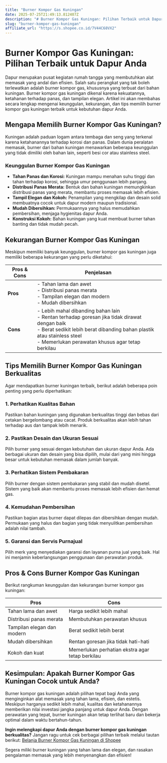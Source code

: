 ```yaml
---
title: "Burner Kompor Gas Kuningan"
date: 2025-07-25T21:49:13.812407Z
description: "# Burner Kompor Gas Kuningan: Pilihan Terbaik untuk Dapur Anda..."
slug: "burner-kompor-gas-kuningan"
affiliate_url: "https://s.shopee.co.id/7V44C68VX2"
---
```

# Burner Kompor Gas Kuningan: Pilihan Terbaik untuk Dapur Anda

Dapur merupakan pusat kegiatan rumah tangga yang membutuhkan alat memasak yang andal dan efisien. Salah satu perangkat yang tak boleh terlewatkan adalah burner kompor gas, khususnya yang terbuat dari bahan kuningan. Burner kompor gas kuningan dikenal karena kekuatannya, ketahanan terhadap panas, dan tampilan elegan. Artikel ini akan membahas secara lengkap mengenai keunggulan, kekurangan, dan tips memilih burner kompor gas kuningan terbaik untuk kebutuhan dapur Anda.

## Mengapa Memilih Burner Kompor Gas Kuningan?

Kuningan adalah paduan logam antara tembaga dan seng yang terkenal karena ketahanannya terhadap korosi dan panas. Dalam dunia peralatan memasak, burner dari bahan kuningan menawarkan beberapa keunggulan yang tidak dimiliki oleh bahan lain, seperti besi cor atau stainless steel.

### Keunggulan Burner Kompor Gas Kuningan

- **Tahan Panas dan Korosi:** Kuningan mampu menahan suhu tinggi dan tahan terhadap korosi, sehingga umur penggunaan lebih panjang.
- **Distribusi Panas Merata:** Bentuk dan bahan kuningan memungkinkan distribusi panas yang merata, membantu proses memasak lebih efisien.
- **Tampil Elegan dan Kokoh:** Penampilan yang mengkilap dan desain solid membuatnya cocok untuk dapur modern maupun tradisional.
- **Mudah Dibersihkan:** Permukaannya yang halus memudahkan pembersihan, menjaga hygienitas dapur Anda.
- **Konstruksi Kokoh:** Bahan kuningan yang kuat membuat burner tahan banting dan tidak mudah pecah.

## Kekurangan Burner Kompor Gas Kuningan

Meskipun memiliki banyak keunggulan, burner kompor gas kuningan juga memiliki beberapa kekurangan yang perlu diketahui:

| Pros & Cons | Penjelasan |
|--------------|------------|
| **Pros** | - Tahan lama dan awet<br>- Distribusi panas merata<br>- Tampilan elegan dan modern<br>- Mudah dibersihkan |
| **Cons** | - Lebih mahal dibanding bahan lain<br>- Rentan terhadap goresan jika tidak dirawat dengan baik<br>- Berat sedikit lebih berat dibanding bahan plastik atau stainless steel<br>- Memerlukan perawatan khusus agar tetap berkilau |

## Tips Memilih Burner Kompor Gas Kuningan Berkualitas

Agar mendapatkan burner kuningan terbaik, berikut adalah beberapa poin penting yang perlu diperhatikan:

### 1. Perhatikan Kualitas Bahan
Pastikan bahan kuningan yang digunakan berkualitas tinggi dan bebas dari cetakan bergelombang atau cacat. Produk berkualitas akan lebih tahan terhadap aus dan tampak lebih menarik.

### 2. Pastikan Desain dan Ukuran Sesuai
Pilih burner yang sesuai dengan kebutuhan dan ukuran dapur Anda. Ada berbagai ukuran dan desain yang bisa dipilih, mulai dari yang mini hingga besar untuk kebutuhan memasak dalam jumlah banyak.

### 3. Perhatikan Sistem Pembakaran
Pilih burner dengan sistem pembakaran yang stabil dan mudah disetel. Sistem yang baik akan membantu proses memasak lebih efisien dan hemat gas.

### 4. Kemudahan Pembersihan
Pastikan bagian atas burner dapat dilepas dan dibersihkan dengan mudah. Permukaan yang halus dan bagian yang tidak menyulitkan pembersihan adalah nilai tambah.

### 5. Garansi dan Servis Purnajual
Pilih merk yang menyediakan garansi dan layanan purna jual yang baik. Hal ini menjamin keberlangsungan penggunaan dan perawatan produk.

## Pros & Cons Burner Kompor Gas Kuningan

Berikut rangkuman keunggulan dan kekurangan burner kompor gas kuningan:

| Pros | Cons |
|---------|----------|
| Tahan lama dan awet | Harga sedikit lebih mahal |
| Distribusi panas merata | Membutuhkan perawatan khusus |
| Tampilan elegan dan modern | Berat sedikit lebih berat |
| Mudah dibersihkan | Rentan goresan jika tidak hati-hati |
| Kokoh dan kuat | Memerlukan perhatian ekstra agar tetap berkilau |

## Kesimpulan: Apakah Burner Kompor Gas Kuningan Cocok untuk Anda?

Burner kompor gas kuningan adalah pilihan tepat bagi Anda yang menginginkan alat memasak yang tahan lama, efisien, dan estetis. Meskipun harganya sedikit lebih mahal, kualitas dan ketahanannya memberikan nilai investasi jangka panjang untuk dapur Anda. Dengan perawatan yang tepat, burner kuningan akan tetap terlihat baru dan bekerja optimal dalam waktu bertahun-tahun.

**Ingin melengkapi dapur Anda dengan burner kompor gas kuningan berkualitas?** Jangan ragu untuk cek berbagai pilihan terbaik melalui tautan berikut: [Belanja Burner Kompor Gas Kuningan di Shopee](https://s.shopee.co.id/7V44C68VX2)

Segera miliki burner kuningan yang tahan lama dan elegan, dan rasakan pengalaman memasak yang lebih menyenangkan dan efisien!